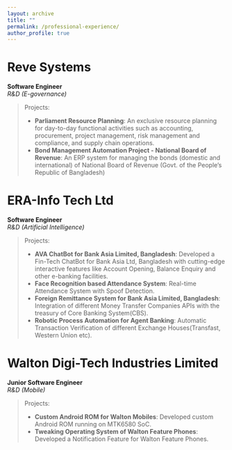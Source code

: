 ```yaml
---
layout: archive
title: ""
permalink: /professional-experience/
author_profile: true
---
```


Reve Systems
===
**Software Engineer** <br>
*R&D (E-governance)* <br>
>Projects:
>* **Parliament Resource Planning**: An exclusive resource planning for day-to-day functional activities such as accounting,
   procurement, project management, risk management and compliance, and supply chain operations. <br>
>* **Bond Management Automation Project - National Board of Revenue**: An ERP system for managing the bonds (domestic and international) of National Board
   of Revenue (Govt. of the People’s Republic of Bangladesh)



ERA-Info Tech Ltd
===
**Software Engineer** <br>
*R&D (Artificial Intelligence)* <br>
>Projects:
>* **AVA ChatBot for Bank Asia Limited, Bangladesh**: Developed a Fin-Tech ChatBot for 
Bank Asia Ltd, Bangladesh with cutting-edge interactive features like Account Opening, Balance Enquiry and other e-banking facilities. <br>
>* **Face Recognition based Attendance System**: Real-time Attendance System with Spoof Detection. <br>
>* **Foreign Remittance System for Bank Asia Limited, Bangladesh**: Integration of different Money Transfer Companies APIs with the treasury of Core Banking System(CBS).<br>
>* **Robotic Process Automation for Agent Banking**: Automatic Transaction Verification of different Exchange Houses(Transfast, Western
   Union etc).


Walton Digi-Tech Industries Limited
===
**Junior Software Engineer** <br>
*R&D (Mobile)* <br>
>Projects:
>* **Custom Android ROM for Walton Mobiles**: Developed custom Android ROM running on MTK6580 SoC. <br>
>* **Tweaking Operating System of Walton Feature Phones**: Developed a Notification Feature for Walton Feature Phones.
